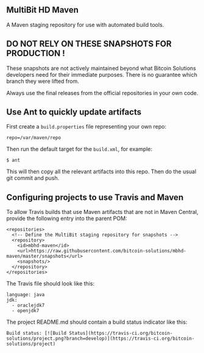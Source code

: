 ## MultiBit HD Maven

A Maven staging repository for use with automated build tools.

## DO NOT RELY ON THESE SNAPSHOTS FOR PRODUCTION !

These snapshots are not actively maintained beyond what Bitcoin Solutions developers need for their
immediate purposes. There is no guarantee which branch they were lifted from.

Always use the final releases from the official repositories in your own code.

## Use Ant to quickly update artifacts

First create a `build.properties` file representing your own repo:

    repo=/var/maven/repo

Then run the default target for the `build.xml`, for example:

    $ ant

This will then copy all the relevant artifacts into this repo. Then do the usual git commit and push.

## Configuring projects to use Travis and Maven

To allow Travis builds that use Maven artifacts that are not in Maven Central, provide the following
entry into the parent POM:

    <repositories>
      <!-- Define the MultiBit staging repository for snapshots -->
      <repository>
        <id>mbhd-maven</id>
        <url>https://raw.githubusercontent.com/bitcoin-solutions/mbhd-maven/master/snapshots</url>
        <snapshots/>
      </repository>
    </repositories>

The Travis file should look like this:

    language: java
    jdk:
      - oraclejdk7
      - openjdk7

The project README.md should contain a build status indicator like this:

    Build status: [![Build Status](https://travis-ci.org/bitcoin-solutions/project.png?branch=develop)](https://travis-ci.org/bitcoin-solutions/project)
